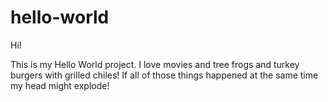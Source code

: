 # hello-world

Hi!

This is my Hello World project. I love movies and tree frogs and turkey burgers with grilled chiles! If all of those things happened at the same time my head might explode!
